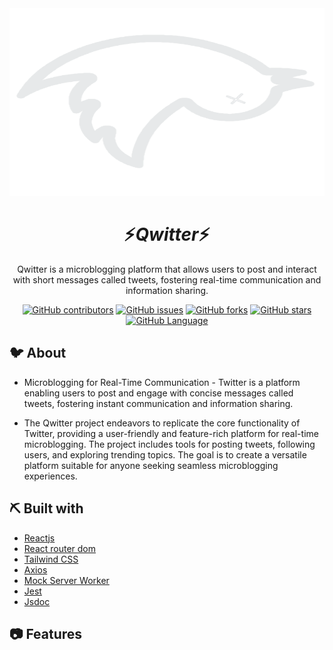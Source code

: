 <div align="center">
<img height="300" width="600" src="./src/assets/logo.png">
</div>


<div align="center">
    <h1 align='center'>⚡️<i>Qwitter</i>⚡️</h1>
    <p>Qwitter is a microblogging platform that allows users to post and interact with short messages called tweets, fostering real-time communication and information sharing.</p>
</div>



<div align="center">

[![GitHub contributors](https://img.shields.io/github/contributors/Qwitter/Qwitter-Frontend)](https://github.com/Qwitter/Qwitter-Frontend/contributors)
[![GitHub issues](https://img.shields.io/github/issues/Qwitter/Qwitter-Frontend)](https://github.com/Qwitter/Qwitter-Frontend/issues)
[![GitHub forks](https://img.shields.io/github/forks/Qwitter/Qwitter-Frontend)](https://github.com/Qwitter/Qwitter-Frontend/network)
[![GitHub stars](https://img.shields.io/github/stars/Qwitter/Qwitter-Frontend)](https://github.com/Qwitter/Qwitter-Frontend/stargazers)
[![GitHub Language](https://img.shields.io/github/languages/top/Qwitter/Qwitter-Frontend)](https://img.shields.io/github/languages/Qwitter/Qwitter-Frontend)
</div>


## 🐦 About
- Microblogging for Real-Time Communication - Twitter is a platform enabling users to post and engage with concise messages called tweets, fostering instant communication and information sharing.

- The Qwitter project endeavors to replicate the core functionality of Twitter, providing a user-friendly and feature-rich platform for real-time microblogging. The project includes tools for posting tweets, following users, and exploring trending topics. The goal is to create a versatile platform suitable for anyone seeking seamless microblogging experiences.

## ⛏️ Built with

- [Reactjs](https://reactjs.org/)
- [React router dom](https://reactrouter.com/en/main)
- [Tailwind CSS](https://tailwindcss.com/)
- [Axios](https://axios-http.com/docs/intro)
- [Mock Server Worker](https://mswjs.io/)
- [Jest](https://jestjs.io/)
- [Jsdoc](https://jsdoc.app/)


## 📷 Features

